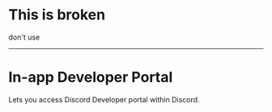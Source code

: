 # This is broken
don't use

----------

# In-app Developer Portal

Lets you access Discord Developer portal within Discord.
